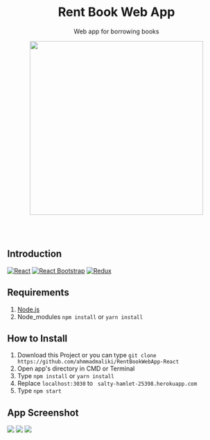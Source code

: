 
<h1 align='center'>Rent Book Web App</h1>
<p align='center'>Web app for borrowing books</p>

<p align='center'>
    <img width="400" src='https://res.cloudinary.com/malikycloud/image/upload/v1569252786/PinClipart.com_clipart-open_105804_rxnjcf.png' />
</p>

<br>
<br>

## Introduction
[![React](https://img.shields.io/badge/React-16.9.0-black.svg?style=rounded-square)](https://reactjs.org/)
[![React Bootstrap](https://img.shields.io/badge/React%20Bootstrap-1.0.0-edba13.svg?style=rounded-square)](https://react-bootstrap.github.io/)
[![Redux](https://img.shields.io/badge/Redux-4.0.4-green.svg?style=rounded-square)](https://redux.js.org/)

## Requirements
1. <a href="https://nodejs.org/en/download/">Node.js</a>
2. Node_modules ``` npm install ``` or ``` yarn install ```

## How to Install
1. Download this Project or you can type ``` git clone https://github.com/ahmmadmaliki/RentBookWebApp-React ```
2. Open app's directory in CMD or Terminal
3. Type ` npm install ` or ` yarn install `
4. Replace ` localhost:3030 ` to ` salty-hamlet-25398.herokuapp.com`  
5. Type ` npm start `


## App Screenshot
<p >
  <span>
      <image  src="https://res.cloudinary.com/malikycloud/image/upload/v1569263431/weblogin_cqlipk.png" />
      <image src="https://res.cloudinary.com/malikycloud/image/upload/v1569263431/webhome_qn5akg.png" />
      <image src="https://res.cloudinary.com/malikycloud/image/upload/v1569263430/webdetail_ka56d1.png" /> 
  </span>
</p>
